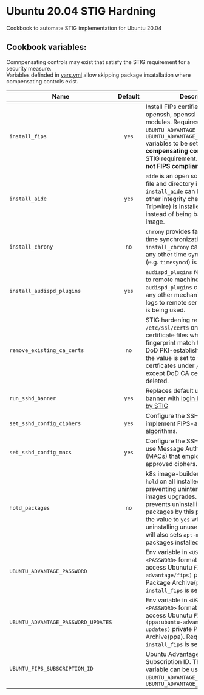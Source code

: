 # Ubuntu 20.04 STIG Hardning

Cookbook to automate STIG implementation for Ubuntu 20.04

## Cookbook variables:

Comnpensating controls may exist that satisfy the STIG requirement for a security measure.  
Variables definded in [vars.yml](vars/main.yml) allow skipping package insatallation where compensating controls exist.

|Name|Default|Description|
|----|:-------:|-----------|
|`install_fips`| `yes`|Install FIPs certified kernel, openssh, openssl and strongswan modules. Requires `UBUNTU_ADVANTAGE_PASSWORD` and `UBUNTU_ADVANTAGE_PASSWORD_UPDATES` variables to be set. There are **no compensating control** from FIPS STIG requirement. **Ubuntu 20.04 is not FIPS compliant/certified.**|
|`install_aide`| `yes`|`aide` is an open source host based file and directory integrity checker. `install_aide` can be set to `no` if any other integrity checker (e.g. Tripwire) is installed on the VM instead of being baked into the image.|
|`install_chrony`| `no`| `chrony` provides fast and accurate time synchronization. `install_chrony` can be set to `no` if any other time synching package (e.g. `timesyncd`) is used.|
|`install_audispd_plugins`|`yes`| `audispd_plugins` relays audit events to remote machines.  `audispd_plugins` can be set to `no` if any other mechanism of relaying logs to remote server (e.g fluentd) is being used.|
|`remove_existing_ca_certs`|`no`| STIG hardening requires `/etc/ssl/certs` only contain certificate files whose sha256 fingerprint match the fingerprint of DoD PKI-established certificate. If the value is set to `yes`, all other certficates under `/etc/ssl/certs` except DoD CA certs will be deleted.|
`run_sshd_banner`| `yes`| Replaces default ubuntu ssh login banner with [login banner specified by STIG](vars/main.yml)|
|`set_sshd_config_ciphers`|`yes`|Configure the SSH daemon to only implement FIPS-approved algorithms. |
|`set_sshd_config_macs`|`yes`|Configure the SSH daemon to only use Message Authentication Codes (MACs) that employ FIPS 140-2 approved ciphers. |
|`hold_packages`|`no`| k8s image-builder sets `apt-mark hold` on all installed packages preventing unintentional node images upgrades. This also prevents uninstalling unused packages by this playbook. Setting the value to `yes` will allow uninstalling unused packages and will also sets `apt-mark hold` on packages installed by this playbook |
|`UBUNTU_ADVANTAGE_PASSWORD`| |Env variable in `<USERNAME>:<PASSWORD>` format required to access Ubunutu `FIPS (ppa:ubuntu-advantage/fips)` private Personal Package Archive(ppa). Required if `install_fips` is set to `yes`.|
|`UBUNTU_ADVANTAGE_PASSWORD_UPDATES`| |Env variable in `<USERNAME>:<PASSWORD>` format required to access Ubunutu `FIPS Updates (ppa:ubuntu-advantage/fips-updates)` private Personal Package Archive(ppa). Required if `install_fips` is set to `yes`.|
|`UBUNTU_FIPS_SUBSCRIPTION_ID`| |Ubuntu Advantage(ua) Subscription ID. This environemnt variable can be used instead of `UBUNTU_ADVANTAGE_PASSWORD` and `UBUNTU_ADVANTAGE_PASSWORD_UPDATES`|
